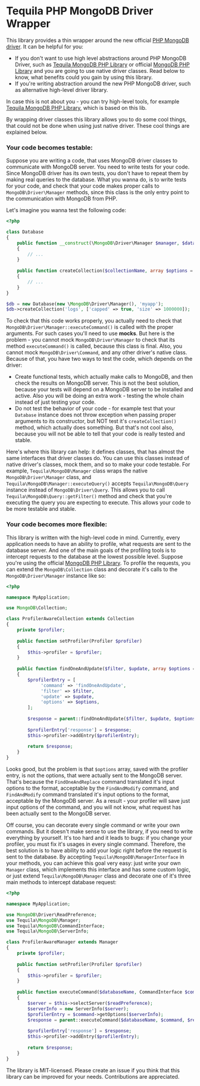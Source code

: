 # Tequila PHP MongoDB Driver Wrapper

This library provides a thin wrapper around the new official [PHP MongoDB driver](https://github.com/mongodb/mongo-php-driver).
It can be helpful for you: 
- If you don't want to use high level abstractions around PHP MongoDB Driver, such as 
[Tequila MongoDB PHP Library](https://github.com/tequila/mongodb-php-lib) or official
[MongoDB PHP Library](https://github.com/mongodb/mongo-php-library) and you are going to use native driver classes.
Read below to know, what benefits could you gain by using this library.
- If you're writing abstraction around the new PHP MongoDB driver, such as alternative high-level driver library.

In case this is not about you - you can try high-level tools, for example 
[Tequila MongoDB PHP Library](https://github.com/tequila/mongodb-php-lib), which is based on this lib.

By wrapping driver classes this library allows you to do some cool things, that could not be done when using just native driver.
These cool things are explained below.

### Your code becomes testable:
Suppose you are writing a code, that uses MongoDB driver classes to communicate with MongoDB server.
You need to write tests for your code. Since MongoDB driver has its own tests, 
you don't have to repeat them by making real queries to the database.
What you wanna do, is to write tests for your code, and check that your code makes proper calls to `MongoDB\Driver\Manager` methods,
since this class is the only entry point to the communication with MongoDB from PHP.

Let's imagine you wanna test the following code:

```php
<?php 

class Database
{
    public function __construct(\MongoDB\Driver\Manager $manager, $databaseName)
    {
        // ...
    }
    
    public function createCollection($collectionName, array $options = [])
    {
        // ...
    }
}

$db = new Database(new \MongoDB\Driver\Manager(), 'myapp');
$db->createCollection('logs', ['capped' => true, 'size' => 1000000]);
```

To check that this code works properly, you actually need to check that `MongoDB\Driver\Manager::executeCommand()`
is called with the proper arguments. For such cases you'll need to use **mocks**. But here is the problem - you cannot
mock `MongoDB\Driver\Manager` to check that its method `executeCommand()` is called, because this class is final.
Also, you cannot mock `MongoDB\Driver\Command`, and any other driver's native class.
Because of that, you have two ways to test the code, which depends on the driver:
- Create functional tests, which actually make calls to MongoDB, and then check the results on MongoDB server.
This is not the best solution, because your tests will depend on a MongoDB server to be installed and active.
Also you will be doing an extra work - testing the whole chain instead of just testing your code.
- Do not test the behavior of your code - for example test that your `Database` instance does not throw exception 
when passing proper arguments to its constructor, but NOT test it's `createCollection()` method, which actually does something.
But that's not cool also, because you will not be able to tell that your code is really tested and stable.

Here's where this library can help: it defines classes, that has almost the same interfaces that driver classes do.
You can use this classes instead of native driver's classes, mock them, and so to make your code testable.
For example, `Tequila\MongoDB\Manager` class wraps the native `MongoDB\Driver\Manager` class, 
and `Tequila\MongoDB\Manager::executeQuery()` accepts `Tequila\MongoDB\Query` instance instead of `MongoDB\Driver\Query`.
This allows you to call `Tequila\MongoDB\Query::getFilter()` method and check that you're executing the query 
you are expecting to execute. This allows your code to be more testable and stable.

### Your code becomes more flexible:
This library is written with the high-level code in mind. Currently, every application needs to have an ability to profile,
what requests are sent to the database server. And one of the main goals of the profiling tools is to intercept 
requests to the database at the lowest possible level. Suppose you're using the official [MongoDB PHP Library](https://github.com/mongodb/mongo-php-library).
To profile the requests, you can extend the `MongoDB\Collection` class and decorate it's calls to the `MongoDB\Driver\Manager`
instance like so:

```php
<?php

namespace MyApplication;

use MongoDB\Collection;

class ProfilerAwareCollection extends Collection
{
    private $profiler;
    
    public function setProfiler(Profiler $profiler)
    {
        $this->profiler = $profiler;
    }
    
    public function findOneAndUpdate($filter, $update, array $options = [])
    {
        $profilerEntry = [
             'command' => 'findOneAndUpdate',
             'filter' => $filter,
             'update' => $update,
             'options' => $options,
        ];
        
        $response = parent::findOneAndUpdate($filter, $update, $options);
        
        $profilerEntry['response'] = $response;
        $this->profiler->addEntry($profilerEntry);
        
        return $response;
    }
}
```

Looks good, but the problem is that `$options` array, saved with the profiler entry, is not the options, that were
actually sent to the MongoDB server. That's because the `FindOneAndReplace` command translated it's input options
to the format, acceptable by the `FindAndModify` command, and `FindAndModify` command translated it's input options
to the format, acceptable by the MongoDB server. As a result - your profiler will save just input options of the command,
and you will not know, what request has been actually sent to the MongoDB server.

Off course, you can decorate every single command or write your own commands. But it doesn't make sense to use the library,
if you need to write everything by yourself. It's too hard and it leads to bugs: if you change your profiler, you must
fix it's usages in every single command.
Therefore, the best solution is to have ability to add your logic right before the request is sent to the database.
By accepting `Tequila\MongoDB\ManagerInterface` in your methods, you can achieve this goal very easy:
just write your own `Manager` class, which implements this interface and has some custom logic, or just extend
`Tequila\MongoDB\Manager` class and decorate one of it's three main methods to intercept database request:

```php
<?php

namespace MyApplication;

use MongoDB\Driver\ReadPreference;
use Tequila\MongoDB\Manager;
use Tequila\MongoDB\CommandInterface;
use Tequila\MongoDB\ServerInfo;

class ProfilerAwareManager extends Manager
{
    private $profiler;
        
    public function setProfiler(Profiler $profiler)
    {
        $this->profiler = $profiler;
    }
    
    public function executeCommand($databaseName, CommandInterface $command, ReadPreference $readPreference)
    {
        $server = $this->selectServer($readPreference);
        $serverInfo = new ServerInfo($server);
        $profilerEntry = $command->getOptions($serverInfo);
        $response = parent::executeCommand($databaseName, $command, $readPreference);
        
        $profilerEntry['response'] = $response;
        $this->profiler->addEntry($profilerEntry);
        
        return $response;
    }
}
```

The library is MIT-licensed. Please create an issue if you think that this library can be improved for your needs.
Contributions are appreciated.